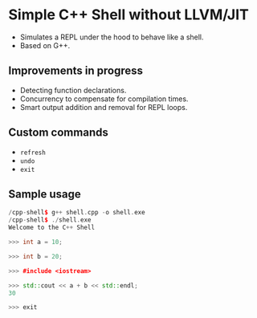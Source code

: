 # Simple C++ Shell without LLVM/JIT
- Simulates a REPL under the hood to behave like a shell.
- Based on G++.

## Improvements in progress
- Detecting function declarations.
- Concurrency to compensate for compilation times.
- Smart output addition and removal for REPL loops.

## Custom commands
- `refresh`
- `undo`
- `exit`

## Sample usage
```cpp
/cpp-shell$ g++ shell.cpp -o shell.exe
/cpp-shell$ ./shell.exe
Welcome to the C++ Shell

>>> int a = 10;

>>> int b = 20;

>>> #include <iostream>

>>> std::cout << a + b << std::endl;
30

>>> exit 
```
